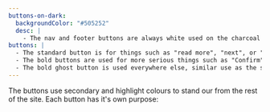 ```yaml
---
buttons-on-dark:
  backgroundColor: "#505252"
  desc: |
    - The nav and footer buttons are always white used on the charcoal background, which is why we can't see them in the pattern library. These are the main nav links, and the footer links such as terms of use and FAQ.
buttons: |
  - The standard button is for things such as "read more", "next", or "previous"
  - The bold buttons are used for more serious things such as "Confirm" or "Cancel" purchase.
  - The bold ghost button is used everywhere else, similar use as the standard but with the option of adding higher visibility and balance within the site. Examples would be "Add to cart", "Remove", "Proceed to checkout".
---
```


The buttons use secondary and highlight colours to stand our from the rest of the site. Each button has it's own purpose:
